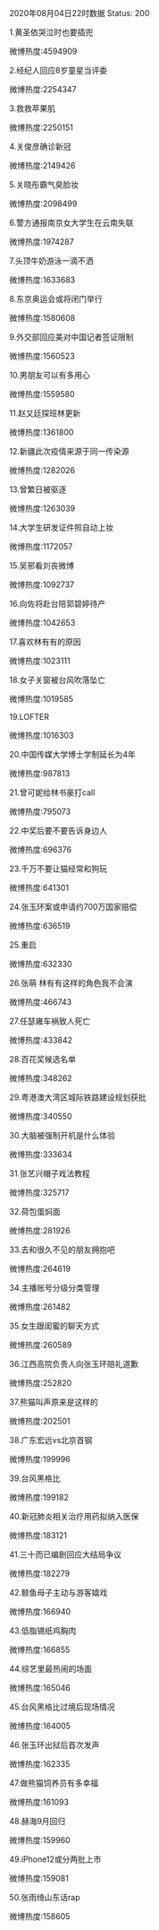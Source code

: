 2020年08月04日22时数据
Status: 200

1.黄圣依哭泣时也要插兜

微博热度:4594909

2.经纪人回应8岁童星当评委

微博热度:2254347

3.救救苹果肌

微博热度:2250151

4.关俊彦确诊新冠

微博热度:2149426

5.关晓彤霸气臭脸妆

微博热度:2098499

6.警方通报南京女大学生在云南失联

微博热度:1974287

7.头顶牛奶游泳一滴不洒

微博热度:1633683

8.东京奥运会或将闭门举行

微博热度:1580608

9.外交部回应美对中国记者签证限制

微博热度:1560523

10.男朋友可以有多用心

微博热度:1559580

11.赵又廷探班林更新

微博热度:1361800

12.新疆此次疫情来源于同一传染源

微博热度:1282026

13.曾繁日被驱逐

微博热度:1263039

14.大学生研发证件照自动上妆

微博热度:1172057

15.吴邪看刘丧微博

微博热度:1092737

16.向佐将赴台陪郭碧婷待产

微博热度:1042653

17.喜欢林有有的原因

微博热度:1023111

18.女子关窗被台风吹落坠亡

微博热度:1019585

19.LOFTER

微博热度:1016303

20.中国传媒大学博士学制延长为4年

微博热度:987813

21.曾可妮给林书豪打call

微博热度:795073

22.中奖后要不要告诉身边人

微博热度:696376

23.千万不要让猫经常和狗玩

微博热度:641301

24.张玉环案或申请约700万国家赔偿

微博热度:636519

25.重启

微博热度:632330

26.张萌 林有有这样的角色我不会演

微博热度:466743

27.任瑟雍车祸致人死亡

微博热度:433842

28.百花奖候选名单

微博热度:348262

29.粤港澳大湾区城际铁路建设规划获批

微博热度:340550

30.大脑被强制开机是什么体验

微博热度:333634

31.张艺兴帽子戏法教程

微博热度:325717

32.荷包蛋焖面

微博热度:281926

33.去和很久不见的朋友拥抱吧

微博热度:264619

34.主播账号分级分类管理

微博热度:261482

35.女生跟闺蜜的聊天方式

微博热度:260589

36.江西高院负责人向张玉环赔礼道歉

微博热度:252820

37.熊猫叫声原来是这样的

微博热度:202501

38.广东宏远vs北京首钢

微博热度:199996

39.台风黑格比

微博热度:199182

40.新冠肺炎相关治疗用药拟纳入医保

微博热度:183121

41.三十而已编剧回应大结局争议

微博热度:182279

42.鲸鱼母子主动与游客嬉戏

微博热度:166940

43.低脂锡纸鸡胸肉

微博热度:166855

44.综艺里最热闹的场面

微博热度:165046

45.台风黑格比过境后现场情况

微博热度:164005

46.张玉环出狱后首次发声

微博热度:162335

47.做熊猫饲养员有多幸福

微博热度:161093

48.赫海9月回归

微博热度:159960

49.iPhone12或分两批上市

微博热度:159081

50.张雨绮山东话rap

微博热度:158605

